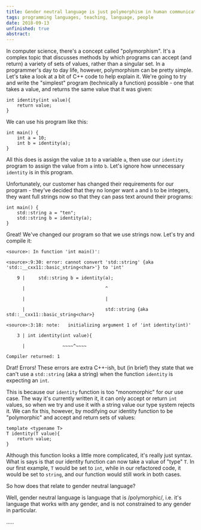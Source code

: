 ```yaml
---
title: Gender neutral language is just polymorphism in human communication. 
tags: programming languages, teaching, language, people
date: 2018-09-13
unfinished: true
abstract: 
---
```


In computer science, there's a concept called "polymorphism". It's a complex topic that discusses methods by which programs can accept (and return) a variety of sets of values, rather than a singular set. In a programmer's day to day life, however, polymorphism can be pretty simple. Let's take a look at a bit of C++ code to help explain it. We're going to try and write the "simplest" program (technically a function) possible - one that takes a value, and returns the same value that it was given: 

```lang=C++
int identity(int value){
	return value; 
}
```

We can use his program like this:

```lang=C++
int main() { 
    int a = 10; 
    int b = identity(a); 
}
```

All this does is assign the value `10` to a variable `a`, then use our `identity` program to assign the value from `a` into `b`. Let's ignore how unnecessary `identity` is in this program. 

Unfortunately, our customer has changed their requirements for our program - they've decided that they no longer want `a` and `b` to be integers, they want full strings now so that they can pass text around their programs: 

```lang=C++
int main() { 
    std::string a = "ten"; 
    std::string b = identity(a); 
}
```

Great! We've changed our program so that we use strings now. Let's try and compile it: 

```
<source>: In function 'int main()':

<source>:9:30: error: cannot convert 'std::string' {aka 'std::__cxx11::basic_string<char>'} to 'int'

    9 |     std::string b = identity(a);

      |                              ^

      |                              |

      |                              std::string {aka std::__cxx11::basic_string<char>}

<source>:3:18: note:   initializing argument 1 of 'int identity(int)'

    3 | int identity(int value){

      |              ~~~~^~~~~

Compiler returned: 1
```

Drat! Errors! These errors are extra C++-ish, but (in brief) they state that we can't use a `std::string` (aka a string) when the function `identity` is expecting an `int`. 

This is because our `identity` function is too "monomorphic" for our use case. The way it's currently written it, it can only accept or return `int` values, so when we try and use it with a string value our type system rejects it. We can fix this, however, by modifying our identity function to be "polymorphic" and accept and return sets of values: 


```lang=C++
template <typename T>
T identity(T value){
	return value; 
}
```

Although this function looks a little more complicated, it's really just syntax. What is says is that our identity function can now take a value of "type" `T`. In our first example, `T` would be set to `int`, while in our refactored code, it would be set to `string`, and our function would still work in both cases. 

So how does that relate to gender neutral language? 

Well, gender neutral language is language that is /polymorphic/, i.e. it's language that works with any gender, and is not constrained to any gender in particular. 


.....
